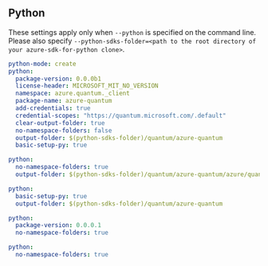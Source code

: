 ## Python

These settings apply only when `--python` is specified on the command line.
Please also specify `--python-sdks-folder=<path to the root directory of your azure-sdk-for-python clone>`.

``` yaml $(python)
python-mode: create
python:
  package-version: 0.0.0b1
  license-header: MICROSOFT_MIT_NO_VERSION
  namespace: azure.quantum._client
  package-name: azure-quantum
  add-credentials: true
  credential-scopes: "https://quantum.microsoft.com/.default"
  clear-output-folder: true
  no-namespace-folders: false
  output-folder: $(python-sdks-folder)/quantum/azure-quantum
  basic-setup-py: true
```

```yaml $(python) && $(python-mode) == 'update'
python:
  no-namespace-folders: true
  output-folder: $(python-sdks-folder)/quantum/azure-quantum/azure/quantum/_client
```

```yaml $(python) && $(python-mode) == 'create'
python:
  basic-setup-py: true
  output-folder: $(python-sdks-folder)/quantum/azure-quantum
```

```yaml $(python) && $(python-mode) == 'cli'
python:
  package-version: 0.0.0.1
  no-namespace-folders: true
```

```yaml $(python) && $(python-mode) == 'pythonSdk'
python:
  no-namespace-folders: true
```
